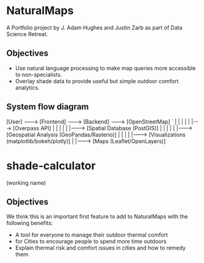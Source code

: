 # NaturalMaps
A Portfolio project by J. Adam Hughes and Justin Zarb as part of Data Science Retreat.

## Objectives
- Use natural language processing to make map queries more accessible to non-specialists.
- Overlay shade data to provide useful but simple outdoor comfort analytics.

## System flow diagram

[User] ---> [Frontend] ---> [Backend] ---> [OpenStreetMap] `
             |     |            | 
             |     |            |---> [Overpass API]
             |     |            |
             |     |            |---> [Spatial Database (PostGIS)]
             |     |            |
             |     |            |---> [Geospatial Analysis (GeoPandas/Rasterio)]
             |     |            |
             |     |---> [Visualizations (matplotlib/bokeh/plotly)]
             |
             |---> [Maps (Leaflet/OpenLayers)]


# shade-calculator
(working name)

## Objectives
We think this is an important first feature to add to NaturalMaps with the following benefits: 

- A tool for everyone to manage their outdoor thermal comfort
- for Cities to encourage people to spend more time outdoors
- Explain thermal risk and comfort issues in cities and how to remedy them



